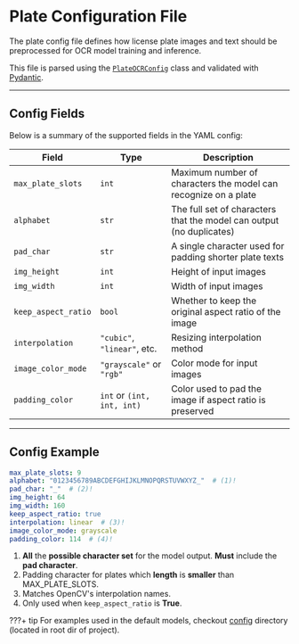 # Plate Configuration File

The plate config file defines how license plate images and text should be preprocessed for OCR model training and inference.

This file is parsed using the [`PlateOCRConfig`](../../reference/train/model.md) class and validated with [Pydantic](https://docs.pydantic.dev/latest/).

---

## Config Fields

Below is a summary of the supported fields in the YAML config:

| Field               | Type                        | Description                                                          |
|---------------------|-----------------------------|----------------------------------------------------------------------|
| `max_plate_slots`   | `int`                       | Maximum number of characters the model can recognize on a plate      |
| `alphabet`          | `str`                       | The full set of characters that the model can output (no duplicates) |
| `pad_char`          | `str`                       | A single character used for padding shorter plate texts              |
| `img_height`        | `int`                       | Height of input images                                               |
| `img_width`         | `int`                       | Width of input images                                                |
| `keep_aspect_ratio` | `bool`                      | Whether to keep the original aspect ratio of the image               |
| `interpolation`     | `"cubic"`, `"linear"`, etc. | Resizing interpolation method                                        |
| `image_color_mode`  | `"grayscale"` or `"rgb"`    | Color mode for input images                                          |
| `padding_color`     | `int` or `(int, int, int)`  | Color used to pad the image if aspect ratio is preserved             |

---

## Config Example

```yaml title="plate_config.yaml"
max_plate_slots: 9
alphabet: "0123456789ABCDEFGHIJKLMNOPQRSTUVWXYZ_"  # (1)!
pad_char: "_"  # (2)!
img_height: 64
img_width: 160
keep_aspect_ratio: true
interpolation: linear  # (3)!
image_color_mode: grayscale
padding_color: 114  # (4)!
```

1. **All** the **possible character set** for the model output. **Must** include the **pad character**.
2. Padding character for plates which **length** is **smaller** than MAX_PLATE_SLOTS.
3. Matches OpenCV's interpolation names.
4. Only used when `keep_aspect_ratio` is **True**.

???+ tip
    For examples used in the default models, checkout
    [config](https://github.com/ankandrew/fast-plate-ocr/tree/master/config) directory (located in root dir of project).
